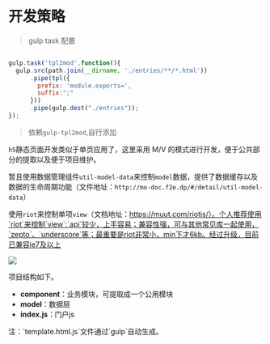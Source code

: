# 开发策略


> gulp task 配置

```javascript

gulp.task('tpl2mod',function(){
  gulp.src(path.join(__dirname, './entries/**/*.html'))
      .pipe(tpl({
        prefix: 'module.exports=',
        suffix:";"
      }))
      .pipe(gulp.dest("./entries"));
});

```
> 依赖`gulp-tpl2mod`,自行添加

`h5`静态页面开发类似于单页应用了，这里采用 M/V 的模式进行开发，便于公共部分的提取以及便于项目维护。

暂且使用数据管理组件`util-model-data`来控制`model`数据，提供了数据缓存以及数据的生命周期功能（文件地址：`http://mo-doc.f2e.dp/#/detail/util-model-data`）

使用`riot`来控制单项`view`（文档地址：https://muut.com/riotjs/）。个人推荐使用`riot`来控制`view`:`api`较少，上手容易；兼容性强，可与其他常见库一起使用，`zepto`、`underscore`等；最重要是riot非常小，min下才6kb。经过升级，目前已兼容ie7及以上

<img src="/images/4-1.png"/>

项目结构如下。

- **component**：业务模块，可提取成一个公用模块
- **model**：数据层
- **index.js**：门户js

<aside class="notice">
  注：`template.html.js`文件通过`gulp`自动生成。
</aside>

